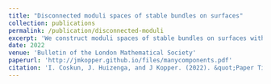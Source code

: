 ```yaml
---
title: "Disconnected moduli spaces of stable bundles on surfaces"
collection: publications
permalink: /publication/disconnected-moduli
excerpt: 'We construct moduli spaces of stable bundles on surfaces with arbitrarily many connected components.'
date: 2022
venue: 'Bulletin of the London Mathematical Society'
paperurl: 'http://jmkopper.github.io/files/manycomponents.pdf'
citation: 'I. Coskun, J. Huizenga, and J Kopper. (2022). &quot;Paper Title Number 1.&quot; <i>Bull. Lond. Math. Soc.</i> (to appear).'
---
```

